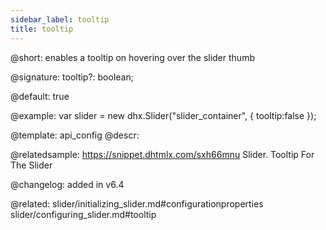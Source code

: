 ```yaml
---
sidebar_label: tooltip
title: tooltip
---          
```


@short: enables a tooltip on hovering over the slider thumb

@signature: tooltip?: boolean;

@default: true

@example: 
var slider = new dhx.Slider("slider_container", { 
    tooltip:false
});


@template:	api_config
@descr: 



@relatedsample: https://snippet.dhtmlx.com/sxh66mnu	Slider. Tooltip For The Slider

@changelog: added in v6.4

@related: slider/initializing_slider.md#configurationproperties
slider/configuring_slider.md#tooltip